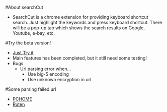 #About searchCut
* SearchCut is a chrome extension for providing keyboard shortcut search. Just highlight the keywords and press keyboard shortcut. There will be a pop-up tab which shows the search results on Google, Youtube, e-bay, etc.
	
#Try the beta version!
* [Just Try it](https://chrome.google.com/webstore/detail/searchcut/empinghjjjppongbmbidklliehoaljog)
* Main features has been completed, but it still need some testing!
* Bugs
  * Url parsing error when...
    * Use big-5 encoding
    * Use unknown encryption in url
    

#Some parsing failed url
* [PCHOME](http://www.pcstore.com.tw/)
* [Ruten](http://www.ruten.com.tw/) 